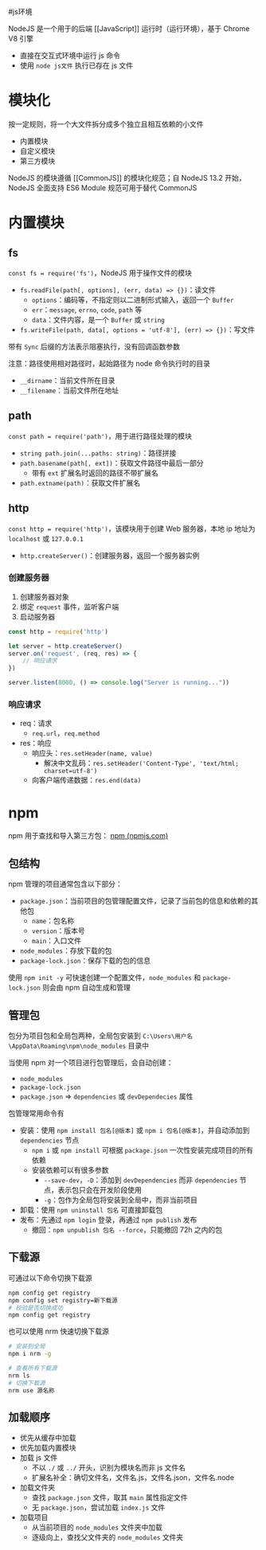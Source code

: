 #js环境 

NodeJS 是一个用于的后端 [[JavaScript]] 运行时（运行环境），基于 Chrome V8 引擎
- 直接在交互式环境中运行 js 命令
- 使用 `node js文件` 执行已存在 js 文件

# 模块化

按一定规则，将一个大文件拆分成多个独立且相互依赖的小文件
- 内置模块
- 自定义模块
- 第三方模块

NodeJS 的模块遵循 [[CommonJS]]  的模块化规范；自 NodeJS 13.2 开始，NodeJS 全面支持 ES6 Module 规范可用于替代 CommonJS

# 内置模块

## fs

`const fs = require('fs')`，NodeJS 用于操作文件的模块
- `fs.readFile(path[, options], (err, data) => {})`：读文件
	- `options`：编码等，不指定则以二进制形式输入，返回一个 `Buffer`
	- `err`：`message`, `errno`, `code`, `path` 等
	- `data`：文件内容，是一个 `Buffer` 或 `string`
- `fs.writeFile(path, data[, options = 'utf-8'], (err) => {})`：写文件

带有 `Sync` 后缀的方法表示阻塞执行，没有回调函数参数

注意：路径使用相对路径时，起始路径为 node 命令执行时的目录
- `__dirname`：当前文件所在目录
- `__filename`：当前文件所在地址

## path

`const path = require('path')`，用于进行路径处理的模块
- `string path.join(...paths: string)`：路径拼接
- `path.basename(path[, ext])`：获取文件路径中最后一部分
	- 带有 `ext` 扩展名时返回的路径不带扩展名
- `path.extname(path)`：获取文件扩展名

## http

`const http = require('http')`，该模块用于创建 Web 服务器，本地 ip 地址为 `localhost` 或 `127.0.0.1`
- `http.createServer()`：创建服务器，返回一个服务器实例

### 创建服务器

1. 创建服务器对象
2. 绑定 `request` 事件，监听客户端
3. 启动服务器

```javascript
const http = require('http')

let server = http.createServer()
server.on('request', (req, res) => {
    // 响应请求
})

server.listen(8000, () => console.log("Server is running..."))
```

### 响应请求

- req：请求
	- `req.url`，`req.method`
- res：响应
	- 响应头：`res.setHeader(name, value)`
		- 解决中文乱码：`res.setHeader('Content-Type', 'text/html; charset=utf-8')`
	- 向客户端传递数据：`res.end(data)`

# npm

npm 用于查找和导入第三方包：
[npm (npmjs.com)](https://www.npmjs.com/)

## 包结构

npm 管理的项目通常包含以下部分：
- `package.json`：当前项目的包管理配置文件，记录了当前包的信息和依赖的其他包
	- `name`：包名称
	- `version`：版本号
	- `main`：入口文件
- `node_modules`：存放下载的包
- `package-lock.json`：保存下载的包的信息

使用 `npm init -y` 可快速创建一个配置文件，`node_modules` 和 `package-lock.json` 则会由 npm 自动生成和管理

## 管理包

包分为项目包和全局包两种，全局包安装到 `C:\Users\用户名\AppData\Roaming\npm\node_modules` 目录中

当使用 npm 对一个项目进行包管理后，会自动创建：
- `node_modules`
- `package-lock.json`
- `package.json` => `dependencies` 或 `devDependecies` 属性

包管理常用命令有
- 安装：使用 `npm install 包名[@版本]` 或 `npm i 包名[@版本]`，并自动添加到 `dependencies` 节点
	- `npm i` 或 `npm install` 可根据 `package.json` 一次性安装完成项目的所有依赖
	- 安装依赖可以有很多参数
		- `--save-dev`，`-D`：添加到 `devDependencies` 而非 `dependencies` 节点，表示包只会在开发阶段使用
		- `-g`：包作为全局包将安装到全局中，而非当前项目
- 卸载：使用 `npm uninstall 包名` 可直接卸载包
- 发布：先通过 `npm login` 登录，再通过 `npm publish` 发布
	- 撤回：`npm unpublish 包名 --force`，只能撤回 72h 之内的包

## 下载源

可通过以下命令切换下载源

```bash
npm config get registry
npm config set registry=新下载源
# 校验是否切换成功
npm config get registry
```

也可以使用 nrm 快速切换下载源

```bash
# 安装到全局
npm i nrm -g

# 查看所有下载源
nrm ls
# 切换下载源
nrm use 源名称
```

## 加载顺序

- 优先从缓存中加载
- 优先加载内置模块
- 加载 js 文件
	- 不以 `./` 或 `../` 开头，识别为模块名而非 js 文件名
	- 扩展名补全：确切文件名，文件名.js，文件名.json，文件名.node
- 加载文件夹
	- 查找 `package.json` 文件，取其 `main` 属性指定文件
	- 无 `package.json`，尝试加载 `index.js` 文件
- 加载项目
	- 从当前项目的 `node_modules` 文件夹中加载
	- 逐级向上，查找父文件夹的 `node_modules` 文件夹
